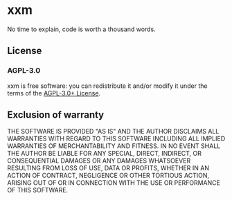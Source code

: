 # xxm

No time to explain, code is worth a thousand words.

## License

### AGPL-3.0

xxm is free software: you can redistribute it and/or modify it under the terms of the [AGPL-3.0+ License](COPYING).

## Exclusion of warranty

THE SOFTWARE IS PROVIDED "AS IS" AND THE AUTHOR DISCLAIMS ALL WARRANTIES WITH REGARD TO THIS SOFTWARE INCLUDING ALL IMPLIED WARRANTIES OF MERCHANTABILITY AND FITNESS. IN NO EVENT SHALL THE AUTHOR BE LIABLE FOR ANY SPECIAL, DIRECT, INDIRECT, OR CONSEQUENTIAL DAMAGES OR ANY DAMAGES WHATSOEVER RESULTING FROM LOSS OF USE, DATA OR PROFITS, WHETHER IN AN ACTION OF CONTRACT, NEGLIGENCE OR OTHER TORTIOUS ACTION, ARISING OUT OF OR IN CONNECTION WITH THE USE OR PERFORMANCE OF THIS SOFTWARE.
